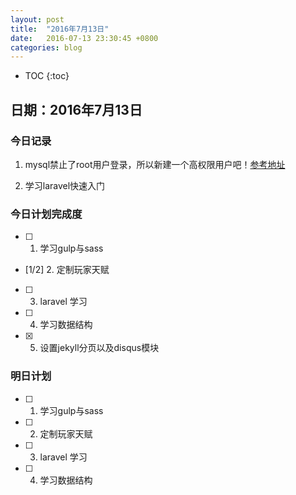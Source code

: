```yaml
---
layout: post  
title:  "2016年7月13日"  
date:   2016-07-13 23:30:45 +0800
categories: blog 
---
```

* TOC
{:toc}

## 日期：2016年7月13日

### 今日记录

1. mysql禁止了root用户登录，所以新建一个高权限用户吧！[参考地址](http://jvdc.me/get-phpmyadmin-working-on-ubuntu-16-04-nginx-1-10-php-7-mariadb-10/)

2. 学习laravel快速入门


### 今日计划完成度

- [ ] 1. 学习gulp与sass

- [1/2] 2. 定制玩家天赋 

- [ ] 3. laravel 学习

- [ ] 4. 学习数据结构

- [X] 5. 设置jekyll分页以及disqus模块

### 明日计划

- [ ] 1. 学习gulp与sass

- [ ] 2. 定制玩家天赋

- [ ] 3. laravel 学习

- [ ] 4. 学习数据结构